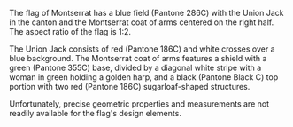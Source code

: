The flag of Montserrat has a blue field (Pantone 286C) with the Union Jack in the canton and the Montserrat coat of arms centered on the right half. The aspect ratio of the flag is 1:2.

The Union Jack consists of red (Pantone 186C) and white crosses over a blue background. The Montserrat coat of arms features a shield with a green (Pantone 355C) base, divided by a diagonal white stripe with a woman in green holding a golden harp, and a black (Pantone Black C) top portion with two red (Pantone 186C) sugarloaf-shaped structures.

Unfortunately, precise geometric properties and measurements are not readily available for the flag's design elements.